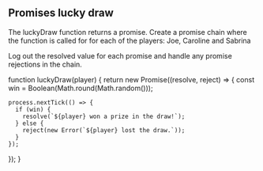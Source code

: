 ## Promises lucky draw

The luckyDraw function returns a promise. Create a promise chain where the function is called for for each of the players: Joe, Caroline and Sabrina

Log out the resolved value for each promise and handle any promise rejections in the chain.

function luckyDraw(player) {
  return new Promise((resolve, reject) => {
    const win = Boolean(Math.round(Math.random()));

    process.nextTick(() => {
      if (win) {
        resolve(`${player} won a prize in the draw!`);
      } else {
        reject(new Error(`${player} lost the draw.`));
      }
    });
  });
}